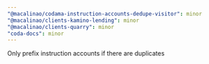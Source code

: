 ```yaml
---
"@macalinao/codama-instruction-accounts-dedupe-visitor": minor
"@macalinao/clients-kamino-lending": minor
"@macalinao/clients-quarry": minor
"coda-docs": minor
---
```


Only prefix instruction accounts if there are duplicates
